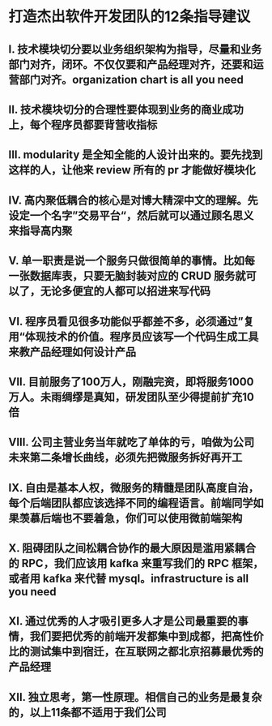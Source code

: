 # 打造杰出软件开发团队的12条指导建议

## I. 技术模块切分要以业务组织架构为指导，尽量和业务部门对齐，闭环。不仅仅要和产品经理对齐，还要和运营部门对齐。organization chart is all you need

## II. 技术模块切分的合理性要体现到业务的商业成功上，每个程序员都要背营收指标

## III. modularity 是全知全能的人设计出来的。要先找到这样的人，让他来 review 所有的 pr 才能做好模块化

## IV. 高内聚低耦合的核心是对博大精深中文的理解。先设定一个名字”交易平台“，然后就可以通过顾名思义来指导高内聚

## V. 单一职责是说一个服务只做很简单的事情。比如每一张数据库表，只要无脑封装对应的 CRUD 服务就可以了，无论多便宜的人都可以招进来写代码

## VI. 程序员看见很多功能似乎都差不多，必须通过”复用“体现技术的价值。程序员应该写一个代码生成工具来教产品经理如何设计产品

## VII. 目前服务了100万人，刚融完资，即将服务1000万人。未雨绸缪是真知，研发团队至少得提前扩充10倍

## VIII. 公司主营业务当年就吃了单体的亏，咱做为公司未来第二条增长曲线，必须先把微服务拆好再开工

## IX. 自由是基本人权，微服务的精髓是团队高度自治，每个后端团队都应该选择不同的编程语言。前端同学如果羡慕后端也不要着急，你们可以使用微前端架构

## X. 阻碍团队之间松耦合协作的最大原因是滥用紧耦合的 RPC，我们应该用 kafka 来重写我们的 RPC 框架，或者用 kafka 来代替 mysql。infrastructure is all you need

## XI. 通过优秀的人才吸引更多人才是公司最重要的事情，我们要把优秀的前端开发都集中到成都，把高性价比的测试集中到宿迁，在互联网之都北京招募最优秀的产品经理

## XII. 独立思考，第一性原理。相信自己的业务是最复杂的，以上11条都不适用于我们公司



